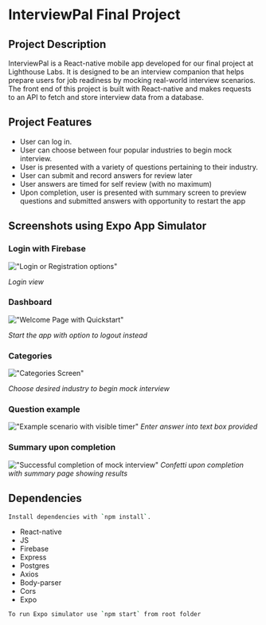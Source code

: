 
# InterviewPal Final Project

## Project Description 

InterviewPal is a React-native mobile app developed for our final project at Lighthouse Labs. It is designed to be an interview companion that helps prepare users for job readiness by mocking real-world interview scenarios. The front end of this project is built with React-native and makes requests to an API to fetch and store interview data from a database. 

## Project Features

- User can log in.
- User can choose between four popular industries to begin mock interview.
- User is presented with a variety of questions pertaining to their industry.
- User can submit and record answers for review later
- User answers are timed for self review (with no maximum)
- Upon completion, user is presented with summary screen to preview questions and submitted answers with opportunity to restart the app

## Screenshots using Expo App Simulator

### Login with Firebase
!["Login or Registration options"](https://user-images.githubusercontent.com/75033003/194986788-baad5302-80aa-400a-9c08-ff4a9431e5f6.png)

_Login view_

### Dashboard 
!["Welcome Page with Quickstart"](https://user-images.githubusercontent.com/75033003/194986924-a6e7f210-7277-47cc-af4c-65bdefb945b0.png)

_Start the app with option to logout instead_

### Categories 
!["Categories Screen"](https://user-images.githubusercontent.com/75033003/194987520-8c5a82ef-e25a-4d17-a5d4-e292806a7648.png)

_Choose desired industry to begin mock interview_

### Question example 
!["Example scenario with visible timer"](https://user-images.githubusercontent.com/75033003/194987214-b0fcb9be-fbe9-4e45-ae8a-727a1d229267.png)
_Enter answer into text box provided_

### Summary upon completion 
!["Successful completion of mock interview"](https://user-images.githubusercontent.com/75033003/194987348-bac59d35-056a-4012-868a-5037479f3711.png)
_Confetti upon completion with summary page showing results_

## Dependencies

```sh
Install dependencies with `npm install`.
```

- React-native
- JS
- Firebase
- Express
- Postgres
- Axios
- Body-parser
- Cors
- Expo

```sh
To run Expo simulator use `npm start` from root folder
```
